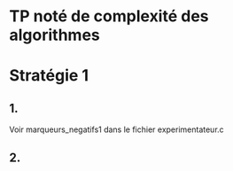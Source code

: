 # TP noté de complexité des algorithmes

# Stratégie 1

## 1.
Voir marqueurs_negatifs1 dans le fichier experimentateur.c

## 2.
